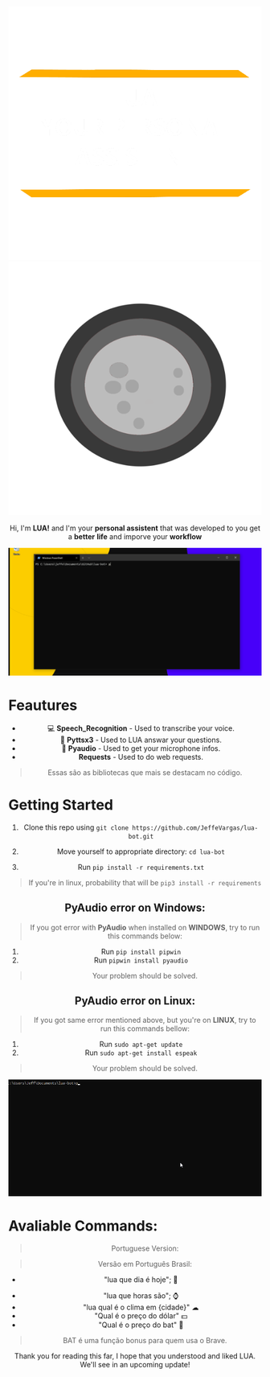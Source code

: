 <center> <img src="./github/titulo_lua.png">

<center> <img src="./github/lua_branca_ico.png" alt="LUA_BOT"> <center>

<p align="center"> 

Hi, I'm <b>LUA!</b> and I'm your <b>personal assistent</b> that was developed to you get a <b>better</b> <b>life</b> and imporve your <b> workflow</b>

</p>

<img src="./github/clima.gif" alt="Clima">

<h1 align=left> <b>Feautures</b></h1>

* 💻 **Speech_Recognition** - Used to transcribe your voice.
* 📢 **Pyttsx3** - Used to LUA answar your questions.
* 🎤 **Pyaudio** - Used to get your microphone infos.
* **Requests** - Used to do web requests.

> Essas são as bibliotecas que mais se destacam no código.


<h1 align=left> <b> Getting Started </b> </h1>

1. Clone this repo using `git clone https://github.com/JeffeVargas/lua-bot.git`

2. Move yourself to appropriate directory: `cd lua-bot`

3. Run `pip install -r requirements.txt`
> If you're in linux, probability that will be `pip3 install -r requirements`

<h2> PyAudio error on Windows: </h2>

> If you got error with **PyAudio** when installed on **WINDOWS**, try to run this commands below:
1. Run `pip install pipwin`
2. Run `pipwin install pyaudio`
>Your problem should be solved.

<h2> PyAudio error on Linux: </h2>

> If you got same error mentioned above, but you're on **LINUX**, try to run this commands bellow:
1. Run `sudo apt-get update`
2. Run `sudo apt-get install espeak`
>Your problem should be solved.

<img src="./github/requirements.gif" alt="INSTALATION">

<h1 align=left> <b>Avaliable Commands:</b> </h1>

> Portuguese Version:

> Versão em Português Brasil:
* "lua que dia é hoje"; 📅
- "lua que horas são"; ⌚
- "lua qual é o clima em {cidade}" ☁
- "Qual é o preço do dólar" 💵
- "Qual é o preço do bat" 🦇

> BAT é uma função bonus para quem usa o Brave.

<p> Thank you for reading this far, I hope that you understood and liked LUA. We'll see in an upcoming update! </p>
